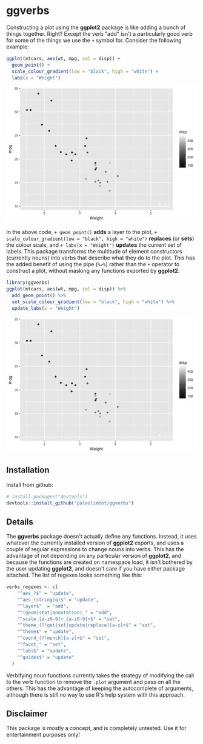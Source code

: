 <!-- README.md is generated from README.Rmd. Please edit that file -->
ggverbs
=======

Constructing a plot using the **ggplot2** package is like adding a bunch of things together. Right? Except the verb "add" isn't a particularly good verb for some of the things we use the `+` symbol for. Consider the following example:

``` r
ggplot(mtcars, aes(wt, mpg, col = disp)) + 
  geom_point() +
  scale_colour_gradient(low = "black", high = "white") +
  labs(x = "Weight")
```

![](README-plot-ggplot-1.png)

In the above code, `+ geom_point()` **adds** a layer to the plot, `+ scale_colour_gradient(low = "black", high = "white")` **replaces** (or **sets**) the colour scale, and `+ labs(x = "Weight")` **updates** the current set of labels. This package transforms the multitude of element constructors (currently nouns) into verbs that describe what they do to the plot. This has the added benefit of using the pipe (`%>%`) rather than the `+` operator to construct a plot, without masking any functions exported by **ggplot2**.

``` r
library(ggverbs)
ggplot(mtcars, aes(wt, mpg, col = disp)) %>%
  add_geom_point() %>%
  set_scale_colour_gradient(low = "black", high = "white") %>%
  update_labs(x = "Weight")
```

![](README-plot-ggverb-1.png)

Installation
------------

Install from github:

``` r
# install.packages("devtools")
devtools::install_github("paleolimbot/ggverbs")
```

Details
-------

The **ggverbs** package doesn't actually define any functions. Instead, it uses whatever the currently installed version of **ggplot2** exports, and uses a couple of regular expressions to change nouns into verbs. This has the advantage of not depending on any particular version of **ggplot2**, and because the functions are created on namespace load, it isn't bothered by the user updating **ggplot2**, and doesn't care if you have either package attached. The list of regexes looks something like this:

``` r
verbs_regexes <- c(
    "^aes_?$" = "update",
    "^aes_(string|q)$" = "update",
    "^layer$"  = "add",
    "^(geom|stat|annotation)_" = "add",
    "^scale_[a-z0-9]+_[a-z0-9]+$" = "set",
    "^theme_(?!get|set|update|replace)[a-z]+$" = "set",
    "^theme$" = "update",
    "^coord_(?!munch)[a-z]+$" = "set",
    "^facet_" = "set",
    "^labs$" = "update",
    "^guides$" = "update"
  )
```

Verbifying noun functions currently takes the strategy of modifying the call to the verb function to remove the `.plot` argument and pass on all the others. This has the advantage of keeping the autocomplete of arguments, although there is still no way to use R's help system with this approach.

Disclaimer
----------

This package is mostly a concept, and is completely untested. Use it for entertainment purposes only!
